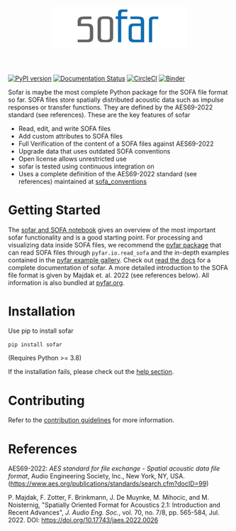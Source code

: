 <h1 align="center">
<img src="https://github.com/pyfar/gallery/raw/main/docs/resources/logos/pyfar_logos_fixed_size_sofar.png" width="300">
</h1><br>

[![PyPI version](https://badge.fury.io/py/sofar.svg)](https://badge.fury.io/py/sofar)
[![Documentation Status](https://readthedocs.org/projects/sofar/badge/?version=latest)](https://sofar.readthedocs.io/en/latest/?badge=latest)
[![CircleCI](https://circleci.com/gh/pyfar/sofar.svg?style=shield)](https://circleci.com/gh/pyfar/sofar)
[![Binder](https://mybinder.org/badge_logo.svg)](https://mybinder.org/v2/gh/pyfar/gallery/main?labpath=docs/gallery/interactive/sofar_introduction.ipynb)

Sofar is maybe the most complete Python package for the SOFA file format so
far. SOFA files store spatially distributed acoustic data such as impulse
responses or transfer functions. They are defined by the AES69-2022 standard
(see references). These are the key features of sofar

- Read, edit, and write SOFA files
- Add custom attributes to SOFA files
- Full Verification of the content of a SOFA files against AES69-2022
- Upgrade data that uses outdated SOFA conventions
- Open license allows unrestricted use
- sofar is tested using continuous integration on
- Uses a complete definition of the AES69-2022 standard (see references) maintained at [sofa_conventions](https://github.com/pyfar/sofa_conventions)

Getting Started
===============

The [sofar and SOFA notebook](https://pyfar-gallery.readthedocs.io/en/latest/gallery/interactive/sofar_introduction.html)
gives an overview of the most important sofar functionality and is a good starting point. For processing and visualizing data
inside SOFA files, we recommend the [pyfar package](https://pyfar.readthedocs.io) that can read SOFA files through
`pyfar.io.read_sofa` and the in-depth examples contained in the
[pyfar example gallery](https://pyfar-gallery.readthedocs.io/en/latest/examples_gallery.html). Check out
[read the docs](https://sofar.readthedocs.io) for a complete documentation of sofar. A more detailed introduction to the SOFA
file format is given by Majdak et. al. 2022 (see references below). All information is also bundled at [pyfar.org](https://pyfar.org).

Installation
============

Use pip to install sofar

    pip install sofar


(Requires Python >= 3.8)

If the installation fails, please check out the [help section](https://pyfar-gallery.readthedocs.io/en/latest/help).

Contributing
============

Refer to the [contribution guidelines](https://sofar.readthedocs.io/en/stable/contributing.html) for more information.

References
==========

AES69-2022: *AES standard for file exchange - Spatial acoustic data file
format*, Audio Engineering Society, Inc., New York, NY, USA.
(https://www.aes.org/publications/standards/search.cfm?docID=99)

P. Majdak, F. Zotter, F. Brinkmann, J. De Muynke, M. Mihocic, and M.
Noisternig, "Spatially Oriented Format for Acoustics 2.1: Introduction and
Recent Advances", *J. Audio Eng. Soc.*, vol. 70, no. 7/8, pp. 565-584,
Jul. 2022. DOI: https://doi.org/10.17743/jaes.2022.0026
